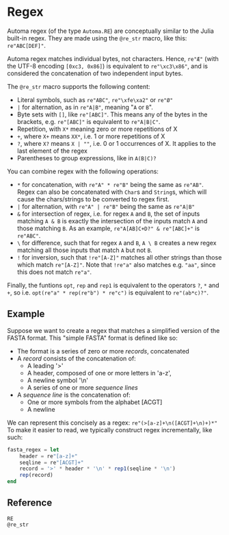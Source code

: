 # Regex
Automa regex (of the type `Automa.RE`) are conceptually similar to the Julia built-in regex.
They are made using the `@re_str` macro, like this: `re"ABC[DEF]"`.

Automa regex matches individual bytes, not characters. Hence, `re"Æ"` (with the UTF-8 encoding `[0xc3, 0x86]`) is equivalent to `re"\xc3\x86"`, and is considered the concatenation of two independent input bytes.

The `@re_str` macro supports the following content:
* Literal symbols, such as `re"ABC"`, `re"\xfe\xa2"` or `re"Ø"`
* `|` for alternation, as in `re"A|B"`, meaning "`A` or `B`". 
* Byte sets with `[]`, like `re"[ABC]"`.
  This means any of the bytes in the brackets, e.g. `re"[ABC]"` is equivalent to `re"A|B|C"`.
* Repetition, with `X*` meaning zero or more repetitions of X
* `+`, where `X+` means `XX*`, i.e. 1 or more repetitions of X
* `?`, where `X?` means `X | ""`, i.e. 0 or 1 occurrences of X. It applies to the last element of the regex
* Parentheses to group expressions, like in `A(B|C)?`

You can combine regex with the following operations:
* `*` for concatenation, with `re"A" * re"B"` being the same as `re"AB"`.
  Regex can also be concatenated with `Char`s and `String`s, which will cause the chars/strings to be converted to regex first.
* `|` for alternation, with `re"A" | re"B"` being the same as `re"A|B"`
* `&` for intersection of regex, i.e. for regex `A` and `B`, the set of inputs matching `A & B` is exactly the intersection of the inputs match `A` and those matching `B`.
  As an example, `re"A[AB]C+D?" & re"[ABC]+"` is `re"ABC"`.
* `\` for difference, such that for regex `A` and `B`, `A \ B` creates a new regex matching all those inputs that match `A` but not `B`.
* `!` for inversion, such that `!re"[A-Z]"` matches all other strings than those which match `re"[A-Z]"`.
  Note that `!re"a"` also matches e.g. `"aa"`, since this does not match `re"a"`.

Finally, the funtions `opt`, `rep` and `rep1` is equivalent to the operators `?`, `*` and `+`, so i.e. `opt(re"a" * rep(re"b") * re"c")` is equivalent to `re"(ab*c)?"`.

## Example
Suppose we want to create a regex that matches a simplified version of the FASTA format.
This "simple FASTA" format is defined like so:

* The format is a series of zero or more _records_, concatenated
* A _record_ consists of the concatenation of:
    - A leading '>'
    - A header, composed of one or more letters in 'a-z',
    - A newline symbol '\n'
    - A series of one or more _sequence lines_
* A _sequence line_ is the concatenation of:
    - One or more symbols from the alphabet [ACGT]
    - A newline

We can represent this concisely as a regex: `re"(>[a-z]+\n([ACGT]+\n)+)*"`
To make it easier to read,  we typically construct regex incrementally, like such:

```julia
fasta_regex = let
    header = re"[a-z]+"
    seqline = re"[ACGT]+"
    record = '>' * header * '\n' * rep1(seqline * '\n')
    rep(record)
end
```

## Reference
```@docs
RE
@re_str
```